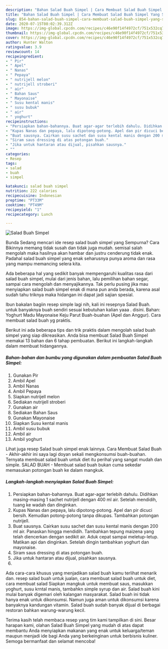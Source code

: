 ```yaml
---
description: "Bahan Salad Buah Simpel | Cara Membuat Salad Buah Simpel Yang Sempurna"
title: "Bahan Salad Buah Simpel | Cara Membuat Salad Buah Simpel Yang Sempurna"
slug: 854-bahan-salad-buah-simpel-cara-membuat-salad-buah-simpel-yang-sempurna
date: 2020-07-15T08:02:39.312Z
image: https://img-global.cpcdn.com/recipes/c46e90f14f4972cf/751x532cq70/salad-buah-simpel-foto-resep-utama.jpg
thumbnail: https://img-global.cpcdn.com/recipes/c46e90f14f4972cf/751x532cq70/salad-buah-simpel-foto-resep-utama.jpg
cover: https://img-global.cpcdn.com/recipes/c46e90f14f4972cf/751x532cq70/salad-buah-simpel-foto-resep-utama.jpg
author: Hunter Walton
ratingvalue: 3.9
reviewcount: 14
recipeingredient:
- " Pir"
- " Apel"
- " Nanas"
- " Pepaya"
- " nutrijell melon"
- " nutrijell stroberi"
- " air"
- " Bahan Saus"
- " Mayonaise"
- " Susu kental manis"
- " susu bubuk"
- " air"
- " yoghurt"
recipeinstructions:
- "Persiapkan bahan-bahannya. Buat agar-agar terlebih dahulu. Didihkan masing-masing 1 sachet nutrijell dengan 400 ml air. Setelah mendidih, tuang ke wadah dan dinginkan."
- "Kupas Nanas dan pepaya, lalu dipotong-potong. Apel dan pir dicuci bersih. Kemudian potong-potong tanpa dikupas. Tambahkan potongan nutrijell."
- "Buat sausnya. Cairkan susu sachet dan susu kental manis dengan 200 ml air. Panaskan hingga mendidih. Tambahkan tepung maizena yang telah diencerkan dengan sedikit air. Aduk cepat sampai meletup-letup. Matikan api dan dinginkan. Setelah dingin tambahkan yoghurt dan mayonaise."
- "Siram saus dressing di atas potongan buah."
- "Jika untuk hantaran atau dijual, pisahkan sausnya."
- ""
categories:
- Resep
tags:
- salad
- buah
- simpel

katakunci: salad buah simpel 
nutrition: 222 calories
recipecuisine: Indonesian
preptime: "PT33M"
cooktime: "PT49M"
recipeyield: "1"
recipecategory: Lunch

---
```



![Salad Buah Simpel](https://img-global.cpcdn.com/recipes/c46e90f14f4972cf/751x532cq70/salad-buah-simpel-foto-resep-utama.jpg)

Bunda Sedang mencari ide resep salad buah simpel yang Sempurna? Cara Bikinnya memang tidak susah dan tidak juga mudah. semisal salah mengolah maka hasilnya akan hambar dan justru cenderung tidak enak. Padahal salad buah simpel yang enak seharusnya punya aroma dan rasa yang mampu memancing selera kita.

Ada beberapa hal yang sedikit banyak mempengaruhi kualitas rasa dari salad buah simpel, mulai dari jenis bahan, lalu pemilihan bahan segar, sampai cara mengolah dan menyajikannya. Tak perlu pusing jika mau menyiapkan salad buah simpel enak di mana pun anda berada, karena asal sudah tahu triknya maka hidangan ini dapat jadi sajian spesial.

Ibun bakalan bagiin resep simple lagi nih, kali ini resepnya Salad Buah. untuk banyaknya buah sendiri sesuai kebutuhan kalian yaaa . disini. Bahan: Yoghurt Madu Mayonaise Keju Parut Buah-buahan (Apel dan Anggur). Cara membuat salad buah yg praktis.


Berikut ini ada beberapa tips dan trik praktis dalam mengolah salad buah simpel yang siap dikreasikan. Anda bisa membuat Salad Buah Simpel memakai 13 bahan dan 6 tahap pembuatan. Berikut ini langkah-langkah dalam membuat hidangannya.

<!--inarticleads1-->

##### Bahan-bahan dan bumbu yang digunakan dalam pembuatan Salad Buah Simpel:

1. Gunakan  Pir
1. Ambil  Apel
1. Ambil  Nanas
1. Ambil  Pepaya
1. Siapkan  nutrijell melon
1. Sediakan  nutrijell stroberi
1. Gunakan  air
1. Sediakan  Bahan Saus
1. Gunakan  Mayonaise
1. Siapkan  Susu kental manis
1. Ambil  susu bubuk
1. Ambil  air
1. Ambil  yoghurt


Lihat juga resep Salad buah simpel enak lainnya. Cara Membuat Salad Buah - Akhir-akhir ini saya lagi doyan sekali mengkonsumsi buah-buahan. Ternyata membuat salad buah untuk diet itu perihal yang sangat mudah dan simple. SALAD BUAH - Membuat salad buah bukan cuma sekedar memasukan potongan buah ke dalam mangkuk. 

<!--inarticleads2-->

##### Langkah-langkah menyiapkan Salad Buah Simpel:

1. Persiapkan bahan-bahannya. Buat agar-agar terlebih dahulu. Didihkan masing-masing 1 sachet nutrijell dengan 400 ml air. Setelah mendidih, tuang ke wadah dan dinginkan.
1. Kupas Nanas dan pepaya, lalu dipotong-potong. Apel dan pir dicuci bersih. Kemudian potong-potong tanpa dikupas. Tambahkan potongan nutrijell.
1. Buat sausnya. Cairkan susu sachet dan susu kental manis dengan 200 ml air. Panaskan hingga mendidih. Tambahkan tepung maizena yang telah diencerkan dengan sedikit air. Aduk cepat sampai meletup-letup. Matikan api dan dinginkan. Setelah dingin tambahkan yoghurt dan mayonaise.
1. Siram saus dressing di atas potongan buah.
1. Jika untuk hantaran atau dijual, pisahkan sausnya.
1. 


Ada cara-cara khusus yang menjadikan salad buah kamu terlihat menarik dan. resep salad buah untuk jualan, cara membuat salad buah untuk diet, cara membuat salad Siapkan mangkuk untuk membuat saus, masukkan yoghurt, susu krntal manis, tambahkn simple syrup dan air. Salad buah kini mulai banyak digemari oleh kalangan masyarakat. Salad buah ini tidak hanya enak untuk dikonsumsi. Namun juga aman untuk dikonsumsi karena banyaknya kandungan vitamin. Salad buah sudah banyak dijual di berbagai restoran bahkan warung-warung kecil. 

Terima kasih telah membaca resep yang tim kami tampilkan di sini. Besar harapan kami, olahan Salad Buah Simpel yang mudah di atas dapat membantu Anda menyiapkan makanan yang enak untuk keluarga/teman maupun menjadi ide bagi Anda yang berkeinginan untuk berbisnis kuliner. Semoga bermanfaat dan selamat mencoba!

